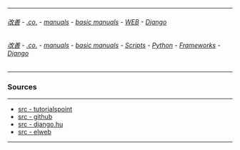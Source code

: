 

---

###### [改善](https://github.com/ttltrk/0C/blob/master/README.MD) - [.co.](https://github.com/ttltrk/PRG/blob/master/CODING.MD) - [manuals](https://github.com/ttltrk/PRG/blob/master/MAN.MD) - [basic manuals](https://github.com/ttltrk/PRG/blob/master/MANUALS.MD) - [WEB](https://github.com/ttltrk/WEB/blob/master/BMW/BMW.MD) - [Django](https://github.com/ttltrk/PRG/blob/master/DJANGO/DOC/BDJM/BDJM.MD)

###### [改善](https://github.com/ttltrk/0C/blob/master/README.MD) - [.co.](https://github.com/ttltrk/PRG/blob/master/CODING.MD) - [manuals](https://github.com/ttltrk/PRG/blob/master/MAN.MD) - [basic manuals](https://github.com/ttltrk/PRG/blob/master/MANUALS.MD) - [Scripts](https://github.com/ttltrk/PRG/blob/master/PY/DOC/SC/SC.MD) - [Python](https://github.com/ttltrk/PRG/blob/master/PY/DOC/OPYM/OPYM.MD) - [Frameworks](https://github.com/ttltrk/PRG/blob/master/PY/DOC/OPYM/08/FRAME.MD) - [Django](https://github.com/ttltrk/PRG/blob/master/DJANGO/DOC/BDJM/BDJM.MD)

---

### Sources

---

* [src - tutorialspoint](https://www.tutorialspoint.com/django/index.htm)
* [src - github](https://github.com/django/django)
* [src - django.hu](http://django.hu/)
* [src - elweb](https://elweb.co/want-to-learn-django-start-here/)

---
